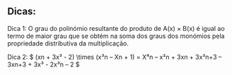 
## Dicas:

Dica 1:
O grau do polinómio resultante do produto de A(x) × B(x) é igual ao termo de maior grau que se obtém na soma dos graus dos monómios pela propriedade distributiva da multiplicação.

Dica 2:
$ (xn + 3x³ - 2) \times (x³n – Xn + 1) = X⁴n – x²n + 3xn + 3x³n+3 – 3xn+3 + 3x³ - 2x³n – 2 $ 
